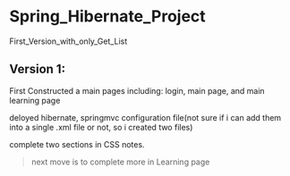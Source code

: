 # Spring_Hibernate_Project
First_Version_with_only_Get_List

## Version 1:


First Constructed a main pages including: login, main page, and main learning page

deloyed hibernate, springmvc configuration file(not sure if i can add them into a single .xml file or not, so i created two files)

complete two sections in CSS notes. 
>next move is to complete more in Learning page
